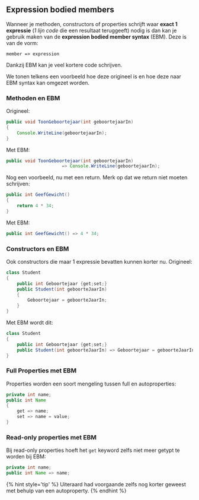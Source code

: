 ## Expression bodied members

Wanneer je methoden, constructors of properties schrijft waar **exact 1 expressie** (*1 lijn code* die een resultaat teruggeeft) nodig is dan kan je gebruik maken van de **expression bodied member syntax** (EBM). Deze is van de vorm:


```text
member => expression
```

Dankzij EBM kan je veel kortere code schrijven.

We tonen telkens een voorbeeld hoe deze origineel is en hoe deze naar EBM syntax kan omgezet worden.

### Methoden en EBM

Origineel:

```java
public void ToonGeboortejaar(int geboortejaarIn)
{
    Console.WriteLine(geboortejaarIn);
}
```

Met EBM:

```java
public void ToonGeboortejaar(int geboortejaarIn)
                     => Console.WriteLine(geboortejaarIn);
```

Nog een voorbeeld, nu met een return. Merk op dat we return niet moeten schrijven:

```java
public int GeefGewicht()
{
    return 4 * 34;
}
```

Met EBM:


```java
public int GeefGewicht() => 4 * 34;
```



### Constructors en EBM
Ook constructors die maar 1 expressie bevatten kunnen korter nu. Origineel:
```java
class Student
{
    public int Geboortejaar {get;set;}
    public Student(int geboorteJaarIn)
    {
        Geboortejaar = geboorteJaarIn;
    }
}
```

Met EBM wordt dit:
```java
class Student
{
    public int Geboortejaar {get;set;}
    public Student(int geboorteJaarIn) => Geboortejaar = geboorteJaarIn;
}
```

### Full Properties met EBM
Properties worden een soort mengeling tussen full en autoproperties:

```java
private int name;
public int Name
{
    get => name;
    set => name = value;
}
```


### Read-only properties met EBM
Bij read-only properties hoeft het ``get`` keyword zelfs niet meer getypt te worden bij EBM:

```java
private int name;
public int Name => name;
```

{% hint style='tip' %}
Uiteraard had voorgaande zelfs nog korter geweest met behulp van een autoproperty.
{% endhint %}
